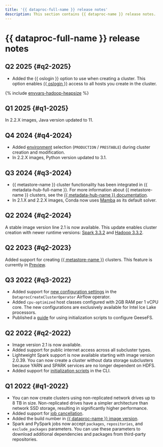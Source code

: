 ```yaml
---
title: '{{ dataproc-full-name }} release notes'
description: This section contains {{ dataproc-name }} release notes.
---
```


# {{ dataproc-full-name }} release notes

## Q2 2025 {#q2-2025}

* Added the {{ oslogin }} option to use when creating a cluster. This option enables [{{ oslogin }}](../../organization/concepts/os-login.md) access to all hosts you create in the cluster.

{% include [envvars-hadoop-heapsize](../../_includes/data-processing/envvars-hadoop-heapsize.md) %}

## Q1 2025 {#q1-2025}

In 2.2.X images, Java version updated to 11.

## Q4 2024 {#q4-2024}

* Added [environment](../concepts/environment.md#environment) selection (`PRODUCTION` / `PRESTABLE`) during cluster creation and modification.
* In 2.2.X images, Python version updated to 3.1.

## Q3 2024 {#q3-2024}

* {{ metastore-name }} cluster functionality has been integrated in {{ metadata-hub-full-name }}. For more information about {{ metastore-name }} clusters, see the [{{ metadata-hub-name }} documentation](../../metadata-hub/concepts/metastore.md).
* In 2.1.X and 2.2.X images, Conda now uses [Mamba](https://www.anaconda.com/blog/a-faster-conda-for-a-growing-community) as its default solver.

## Q2 2024 {#q2-2024}

A stable image version line 2.1 is now available. This update enables cluster creation with newer runtime versions: [Spark 3.3.2](https://spark.apache.org/releases/spark-release-3-3-2.html) and [Hadoop 3.3.2](https://hadoop.apache.org/docs/r3.3.2/hadoop-project-dist/hadoop-common/release/3.3.2/RELEASENOTES.3.3.2.html).

## Q2 2023 {#q2-2023}

Added support for creating [{{ metastore-name }}](../../metadata-hub/concepts/metastore.md) clusters. This feature is currently in [Preview](../../overview/concepts/launch-stages.md).

## Q3 2022 {#q3-2022}

* Added support for [new configuration settings](https://github.com/apache/airflow/pull/25158) in the `DataprocCreateClusterOperator` Airflow operator.
* Added `cpu-optimized` host classes configured with 2GB RAM per 1 vCPU core. The new configurations are exclusively available for Intel Ice Lake processors.
* Published a [guide](../tutorials/geesefs-init-actions.md) for using initialization scripts to configure GeeseFS.

## Q2 2022 {#q2-2022}

* Image version 2.1 is now available.
* Added support for public internet access across all subcluster types.
* Lightweight Spark support is now available starting with image version 2.0.39. You can now create a cluster without data storage subclusters because YARN and SPARK services are no longer dependent on HDFS.
* Added support for [initialization scripts](../concepts/init-action.md) in the CLI.

## Q1 2022 {#q1-2022}

* You can now create clusters using non-replicated network drives up to 8 TB in size. Non-replicated drives have a simpler architecture than network SSD storage, resulting in significantly higher performance.
* Added support for [job cancellation](../operations/jobs-spark.md#cancel).
* Added the build number in [{{ dataproc-name }} image version](../concepts/environment.md).
* Spark and PySpark jobs now accept `packages`, `repositories`, and `exclude_packages` parameters. You can use these parameters to download additional dependencies and packages from third-party repositories.
